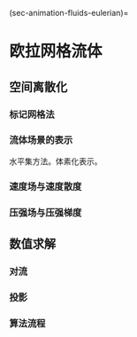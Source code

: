 (sec-animation-fluids-eulerian)=
# 欧拉网格流体

## 空间离散化

### 标记网格法

### 流体场景的表示

水平集方法。体素化表示。

### 速度场与速度散度

### 压强场与压强梯度

## 数值求解

### 对流

### 投影

### 算法流程